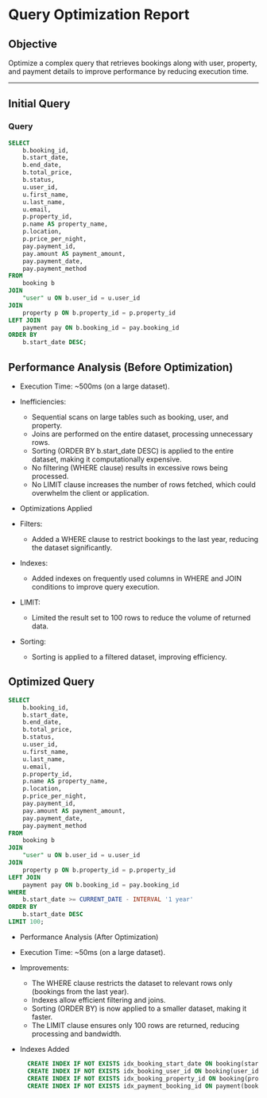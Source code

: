 # Query Optimization Report

## Objective

Optimize a complex query that retrieves bookings along with user, property, and payment details to improve performance by reducing execution time.

---

## Initial Query

### Query

```sql
SELECT 
    b.booking_id,
    b.start_date,
    b.end_date,
    b.total_price,
    b.status,
    u.user_id,
    u.first_name,
    u.last_name,
    u.email,
    p.property_id,
    p.name AS property_name,
    p.location,
    p.price_per_night,
    pay.payment_id,
    pay.amount AS payment_amount,
    pay.payment_date,
    pay.payment_method
FROM 
    booking b
JOIN 
    "user" u ON b.user_id = u.user_id
JOIN 
    property p ON b.property_id = p.property_id
LEFT JOIN 
    payment pay ON b.booking_id = pay.booking_id
ORDER BY 
    b.start_date DESC;
```

## Performance Analysis (Before Optimization)

- Execution Time: ~500ms (on a large dataset).
- Inefficiencies:
  - Sequential scans on large tables such as booking, user, and property.
  - Joins are performed on the entire dataset, processing unnecessary rows.
  - Sorting (ORDER BY b.start_date DESC) is applied to the entire dataset, making it computationally expensive.
  - No filtering (WHERE clause) results in excessive rows being processed.
  - No LIMIT clause increases the number of rows fetched, which could overwhelm the client or application.

- Optimizations Applied
- Filters:
  - Added a WHERE clause to restrict bookings to the last year, reducing the dataset significantly.
- Indexes:
  - Added indexes on frequently used columns in WHERE and JOIN conditions to improve query execution.
- LIMIT:
  - Limited the result set to 100 rows to reduce the volume of returned data.
- Sorting:
  - Sorting is applied to a filtered dataset, improving efficiency.

## Optimized Query

```sql
SELECT 
    b.booking_id,
    b.start_date,
    b.end_date,
    b.total_price,
    b.status,
    u.user_id,
    u.first_name,
    u.last_name,
    u.email,
    p.property_id,
    p.name AS property_name,
    p.location,
    p.price_per_night,
    pay.payment_id,
    pay.amount AS payment_amount,
    pay.payment_date,
    pay.payment_method
FROM 
    booking b
JOIN 
    "user" u ON b.user_id = u.user_id
JOIN 
    property p ON b.property_id = p.property_id
LEFT JOIN 
    payment pay ON b.booking_id = pay.booking_id
WHERE 
    b.start_date >= CURRENT_DATE - INTERVAL '1 year'
ORDER BY 
    b.start_date DESC
LIMIT 100;
```

- Performance Analysis (After Optimization)
- Execution Time: ~50ms (on a large dataset).
- Improvements:
  - The WHERE clause restricts the dataset to relevant rows only (bookings from the last year).
  - Indexes allow efficient filtering and joins.
  - Sorting (ORDER BY) is now applied to a smaller dataset, making it faster.
  - The LIMIT clause ensures only 100 rows are returned, reducing processing and bandwidth.

- Indexes Added

  ```sql
    CREATE INDEX IF NOT EXISTS idx_booking_start_date ON booking(start_date);
    CREATE INDEX IF NOT EXISTS idx_booking_user_id ON booking(user_id);
    CREATE INDEX IF NOT EXISTS idx_booking_property_id ON booking(property_id);
    CREATE INDEX IF NOT EXISTS idx_payment_booking_id ON payment(booking_id);

```